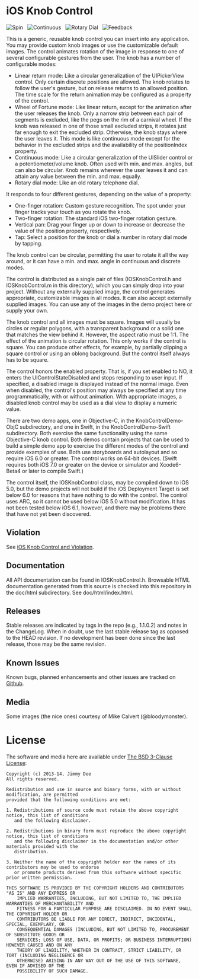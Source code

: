iOS Knob Control
================

![Spin](http://i.imgur.com/79kJTnw.png)
&nbsp;
![Continuous](http://i.imgur.com/JULtITx.png)
&nbsp;
![Rotary Dial](http://i.imgur.com/0eESFuq.png)
&nbsp;
![Feedback](http://i.imgur.com/rsLWAXo.png)

This is a generic, reusable knob control you can insert into any application.
You may provide custom knob images or use the customizable default images.
The control animates rotation of the image in response to one of several
configurable gestures from the user. The knob has a number of configurable modes:

- Linear return mode: Like a circular generalization of the UIPickerView control.
  Only certain discrete positions are allowed. The knob rotates
  to follow the user's gesture, but on release returns to an allowed position.
  The time scale for the return animation may be configured as a property of the control.
- Wheel of Fortune mode: Like linear return, except for the animation after the
  user releases the knob. Only a narrow strip between each pair of segments is excluded, like
  the pegs on the rim of a carnival wheel. If the knob was released in one of those
  small excluded strips, it rotates just far enough to exit the excluded strip.
  Otherwise, the knob stays where the user leaves it. This mode is like continuous
  mode except for the behavior in the excluded strips and the availability of the
  positionIndex property.
- Continuous mode: Like a circular generalization of the UISlider control or a
  potentiometer/volume knob. Often used with min. and max. angles, but can also
  be circular. Knob remains wherever the user leaves it and can attain any value
  between the min. and max. equally.
- Rotary dial mode: Like an old rotary telephone dial.

It responds to four different gestures, depending on the value of a property:

- One-finger rotation: Custom gesture recognition. The spot under your finger tracks your touch
  as you rotate the knob.
- Two-finger rotation: The standard iOS two-finger rotation gesture.
- Vertical pan: Drag your finger up or down to increase or decrease the value of the position
  property, respectively.
- Tap: Select a position for the knob or dial a number in rotary dial mode by tapping.

The knob control can be circular, permitting the user to rotate it all the way around,
or it can have a min. and max. angle in continuous and discrete modes.

The control is distributed as a single pair of files (IOSKnobControl.h and IOSKnobControl.m
in this directory), which you can simply drop into your project. Without any externally supplied image,
the control generates appropriate, customizable images in all modes. It can also accept externally
supplied images. You can use any of the images in the demo project here or supply your own.

The knob control and all images must be square. Images will usually be circles or regular polygons, with a
transparent background or a solid one that matches the view behind it. However, the aspect
ratio must be 1:1. The effect of the animation is circular rotation. This only works if the control
is square. You can produce other effects, for example, by partially clipping a square control
or using an oblong background. But the control itself always has to be square.

The control honors the enabled property. That is, if you set enabled to NO, it enters the
UIControlStateDisabled and stops responding to user input. If specified, a disabled image is displayed
instead of the normal image. Even when disabled, the control's position may always be specified
at any time programmatically, with or without animation. With appropriate images, a disabled knob control
may be used as a dial view to display a numeric value.

There are two demo apps, one in Objective-C, in the KnobControlDemo-ObjC subdirectory,
and one in Swift, in the KnobControlDemo-Swift subdirectory. Both exercise the
same functionality using the same Objective-C knob control. Both demos contain projects that can be used to build
a simple demo app to exercise the different modes of the control and provide examples of use. Both use storyboards
and autolayout and so require iOS 6.0 or greater. The control works on 64-bit
devices. (Swift requires both iOS 7.0 or greater on the device or simulator and Xcode6-Beta4 or later to compile
Swift.)

The control itself, the IOSKnobControl class, may be compiled down to iOS 5.0, but the demo
projects will not build if the iOS Deployment Target is set below 6.0 for reasons that have
nothing to do with the control. The control uses ARC, so it cannot be used below iOS 5.0
without modification. It has not been tested below iOS 6.1, however, and there may be problems
there that have not yet been discovered.

Violation
---------

See [iOS Knob Control and Violation](https://gist.github.com/jdee/f3eeadeb0eaec725edd8).

Documentation
-------------

All API documentation can be found in IOSKnobControl.h. Browsable HTML documentation generated from this source is
checked into this repository in the doc/html subdirectory. See doc/html/index.html.

Releases
--------

Stable releases are indicated by tags in the repo (e.g., 1.1.0.2) and notes in the ChangeLog. When in doubt, use the last
stable release tag as opposed to the HEAD revision. If no development has been done since the last release, those may be
the same revision.

Known Issues
------------

Known bugs, planned enhancements and other issues are tracked on [Github](https://github.com/jdee/ios-knob-control/issues).

Media
-----

Some images (the nice ones) courtesy of Mike Calvert (@bloodymonster).

License
=======

The software and media here are available under [The BSD 3-Clause License](http://opensource.org/licenses/BSD-3-Clause):

```
Copyright (c) 2013-14, Jimmy Dee
All rights reserved.

Redistribution and use in source and binary forms, with or without modification, are permitted
provided that the following conditions are met:

1. Redistributions of source code must retain the above copyright notice, this list of conditions
   and the following disclaimer.

2. Redistributions in binary form must reproduce the above copyright notice, this list of conditions
   and the following disclaimer in the documentation and/or other materials provided with the
   distribution.

3. Neither the name of the copyright holder nor the names of its contributors may be used to endorse
   or promote products derived from this software without specific prior written permission.

THIS SOFTWARE IS PROVIDED BY THE COPYRIGHT HOLDERS AND CONTRIBUTORS "AS IS" AND ANY EXPRESS OR
    IMPLIED WARRANTIES, INCLUDING, BUT NOT LIMITED TO, THE IMPLIED WARRANTIES OF MERCHANTABILITY AND
    FITNESS FOR A PARTICULAR PURPOSE ARE DISCLAIMED. IN NO EVENT SHALL THE COPYRIGHT HOLDER OR
    CONTRIBUTORS BE LIABLE FOR ANY DIRECT, INDIRECT, INCIDENTAL, SPECIAL, EXEMPLARY, OR
    CONSEQUENTIAL DAMAGES (INCLUDING, BUT NOT LIMITED TO, PROCUREMENT OF SUBSTITUTE GOODS OR
    SERVICES; LOSS OF USE, DATA, OR PROFITS; OR BUSINESS INTERRUPTION) HOWEVER CAUSED AND ON ANY
    THEORY OF LIABILITY, WHETHER IN CONTRACT, STRICT LIABILITY, OR TORT (INCLUDING NEGLIGENCE OR
    OTHERWISE) ARISING IN ANY WAY OUT OF THE USE OF THIS SOFTWARE, EVEN IF ADVISED OF THE
    POSSIBILITY OF SUCH DAMAGE.
```

